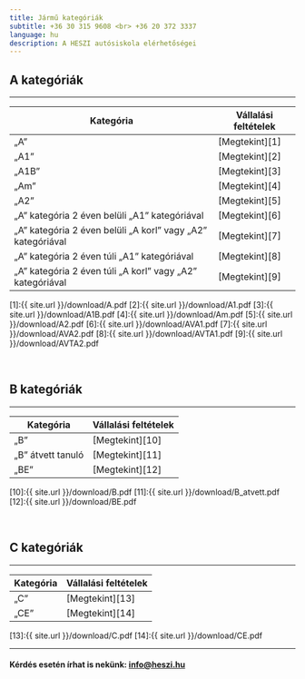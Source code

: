 ```yaml
---
title: Jármű kategóriák
subtitle: +36 30 315 9608 <br> +36 20 372 3337
language: hu
description: A HESZI autósiskola elérhetőségei
---
```

 
## A kategóriák

---

| Kategória | Vállalási feltételek |
| ----------|-------------------------|
| „A”        |  [Megtekint][1]| 
| „A1”        | [Megtekint][2] |
| „A1B”        |  [Megtekint][3]| 
| „Am”        | [Megtekint][4]               | 
| „A2”        | [Megtekint][5]               | 
| „A” kategória 2 éven belüli „A1” kategóriával        | [Megtekint][6]               | 
| „A” kategória 2 éven belüli „A korl” vagy „A2” kategóriával        | [Megtekint][7]               | 
| „A” kategória 2 éven túli „A1” kategóriával        | [Megtekint][8]               |
| „A” kategória 2 éven túli „A korl” vagy „A2” kategóriával        | [Megtekint][9]               |  

[1]:{{ site.url }}/download/A.pdf
[2]:{{ site.url }}/download/A1.pdf
[3]:{{ site.url }}/download/A1B.pdf
[4]:{{ site.url }}/download/Am.pdf
[5]:{{ site.url }}/download/A2.pdf
[6]:{{ site.url }}/download/AVA1.pdf
[7]:{{ site.url }}/download/AVA2.pdf
[8]:{{ site.url }}/download/AVTA1.pdf
[9]:{{ site.url }}/download/AVTA2.pdf

<br>

## B kategóriák

---

| Kategória | Vállalási feltételek |
| ----------|-------------------------|
| „B”        |  [Megtekint][10]| 
| „B” átvett tanuló        | [Megtekint][11] |
| „BE”        |  [Megtekint][12]|  


[10]:{{ site.url }}/download/B.pdf
[11]:{{ site.url }}/download/B_atvett.pdf
[12]:{{ site.url }}/download/BE.pdf


<br>

## C kategóriák

---

| Kategória | Vállalási feltételek |
| ----------|-------------------------|
| „C”        |  [Megtekint][13]| 
| „CE”       | [Megtekint][14] |



[13]:{{ site.url }}/download/C.pdf
[14]:{{ site.url }}/download/CE.pdf


--- 

####  Kérdés esetén írhat is nekünk: [info@heszi.hu](mailto:info@heszi.hu?subject=[Jogosítvány])
 